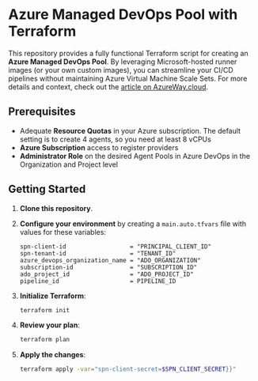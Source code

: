 # Azure Managed DevOps Pool with Terraform

This repository provides a fully functional Terraform script for creating an **Azure Managed DevOps Pool**. By leveraging Microsoft-hosted runner images (or your own custom images), you can streamline your CI/CD pipelines without maintaining Azure Virtual Machine Scale Sets. For more details and context, check out the [article on AzureWay.cloud](https://azureway.cloud).

## Prerequisites
- Adequate **Resource Quotas** in your Azure subscription. The default setting is to create 4 agents, so you need at least 8 vCPUs
- **Azure Subscription** access to register providers
- **Administrator Role** on the desired Agent Pools in Azure DevOps in the Organization and Project level

## Getting Started

1. **Clone this repository**.  
2. **Configure your environment** by creating a `main.auto.tfvars` file with values for these variables:

    ```hcl
    spn-client-id                  = "PRINCIPAL_CLIENT_ID"
    spn-tenant-id                  = "TENANT_ID"
    azure_devops_organization_name = "ADO_ORGANIZATION"
    subscription-id                = "SUBSCRIPTION_ID"
    ado_project_id                 = "ADO_PROJECT_ID"
    pipeline_id                    = PIPELINE_ID
    ```
3. **Initialize Terraform**:

    ```bash
    terraform init
    ```

4. **Review your plan**:

    ```bash
    terraform plan
    ```

5. **Apply the changes**:

    ```bash
    terraform apply -var="spn-client-secret=$SPN_CLIENT_SECRET}}"
    ```
